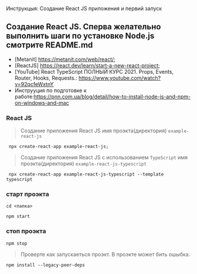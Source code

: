 Инструкцыя: Создание React JS приложения и первий запуск 

## Создание React JS. Сперва желательно выполнить шаги по установке Node.js смотрите README.md
- [Metanit] https://metanit.com/web/react/;
- [ReactJS] https://react.dev/learn/start-a-new-react-project;
- [YouTube] React TypeScript ПОЛНЫЙ КУРС 2021. Props, Events, Router, Hooks, Requests.: https://www.youtube.com/watch?v=92qcfeWxtnY
- Инструуция по подготовке к работе:https://pnn.com.ua/blog/detail/how-to-install-node-js-and-npm-on-windows-and-mac
### React JS
 > Создание приложения React JS имя проэкта(директория) `example-react-js`
```
 npx create-react-app example-react-js;
```
 > Создание приложения React JS с использованием `TypeScript` имя проэкта(директория) `example-react-js-typescript`
```
 npx create-react-app example-react-js-typescript --template typescript
```
### старт проэкта
```
cd <папка>
```
```
npm start
```
### стоп проэкта
```
npm stop
```
 > Проверте как запускаеться проэкт. В проэкте может бить ошыбка.
```
npm install --legacy-peer-deps
```
